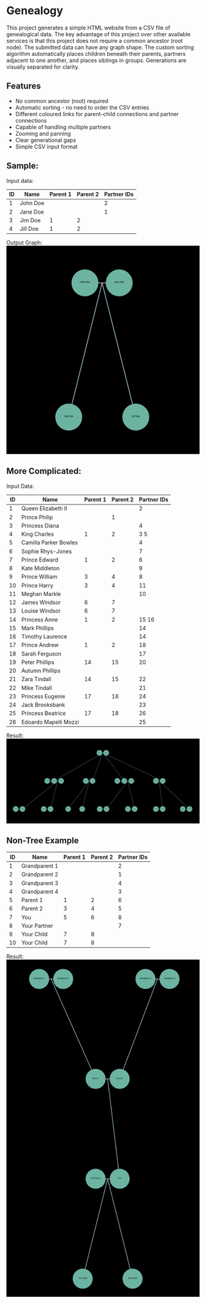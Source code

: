 # Genealogy
This project generates a simple HTML website from a CSV file of genealogical data.
The key advantage of this project over other available services is that this project does not require a common ancestor (root node).
The submitted data can have any graph shape.
The custom sorting algorithm automatically places children beneath their parents, partners adjacent to one another, and places siblings in groups.
Generations are visually separated for clarity.

## Features
- No common ancestor (root) required
- Automatic sorting - no need to order the CSV entries
- Different coloured links for parent-child connections and partner connections
- Capable of handling multiple partners
- Zooming and panning
- Clear generational gaps
- Simple CSV input format

## Sample:
Input data:

|ID |Name|Parent 1|Parent 2|Partner IDs|
|---|----|--------|--------|-----------|
1|John Doe|||2|
2|Jane Doe|||1|
3|Jim Doe|1|2||
4|Jill Doe|1|2|

Output Graph:
![graph image](/images/example.png)

## More Complicated:
Input Data:


|ID |Name|Parent 1|Parent 2|Partner IDs|
|---|----|--------|--------|-----------|
1|Queen Elizabeth II|||2
2|Prince Philip||1
3|Princess Diana|||4
4|King Charles|1|2|3 5
5|Camilla Parker Bowles|||4
6|Sophie Rhys-Jones|||7
7|Prince Edward|1|2|6
8|Kate Middleton|||9
9|Prince William|3|4|8
10|Prince Harry|3|4|11
11|Meghan Markle|||10
12|James Windsor|6|7
13|Louise Windsor|6|7
14|Princess Anne|1|2|15 16
15|Mark Phillips|||14
16|Timothy Laurence|||14
17|Prince Andrew|1|2|18
18|Sarah Ferguson|||17
19|Peter Phillips|14|15|20
20|Autumn Phillips||||19
21|Zara Tindall|14|15|22
22|Mike Tindall|||21
23|Princess Eugenie|17|18|24
24|Jack Brooksbank|||23
25|Princess Beatrice|17|18|26
26|Edoardo Mapelli Mozzi|||25

Result:
![royal family](/images/royal_family.png)

## Non-Tree Example
|ID |Name|Parent 1|Parent 2|Partner IDs|
|---|----|--------|--------|-----------|
1|Grandparent 1|||2
2|Grandparent 2|||1
3|Grandparent 3|||4
4|Grandparent 4|||3
5|Parent 1|1|2|6
6|Parent 2|3|4|5
7|You|5|6|8
8|Your Partner|||7
9|Your Child|7|8|
10|Your Child|7|8

Result:
![no root](/images/no_root.png)
